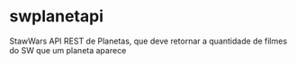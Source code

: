 # swplanetapi
StawWars API REST de Planetas, que deve retornar a quantidade de filmes do SW que um planeta aparece
